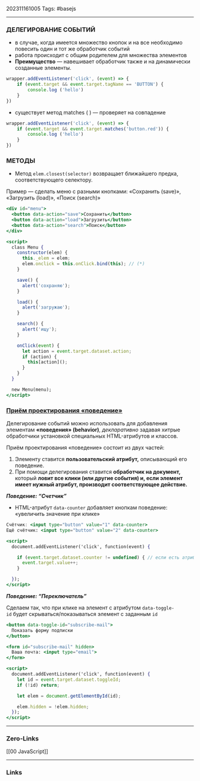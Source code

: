 202311161005
Tags: #basejs 

---
### ДЕЛЕГИРОВАНИЕ СОБЫТИЙ
- в случае, когда имеется множество кнопок и на все необходимо повесить один и тот же обработчик событий
- работа происходит с общим родителем для множества элементов
- **Преимущество** — навешивает обработчик также и на динамически созданные элементы.

```js
wrapper.addEventListener('click', (event) => {
    if (event.target && event.target.tagName == 'BUTTON') {
        console.log ('hello')
    }
})
```

- существует метод matches ( ) — проверяет на совпадение

```jsx
wrapper.addEventListener('click', (event) => {
    if (event.target && event.target.matches('button.red')) {
        console.log ('hello')
    }
})
```

### МЕТОДЫ
- Метод `elem.closest(selector)` возвращает ближайшего предка, соответствующего селектору.

Пример — сделать меню с разными кнопками: «Сохранить (save)», «Загрузить (load)», «Поиск (search)»

```jsx
<div id="menu">
  <button data-action="save">Сохранить</button>
  <button data-action="load">Загрузить</button>
  <button data-action="search">Поиск</button>
</div>

<script>
  class Menu {
    constructor(elem) {
      this._elem = elem;
      elem.onclick = this.onClick.bind(this); // (*)
    }

    save() {
      alert('сохраняю');
    }

    load() {
      alert('загружаю');
    }

    search() {
      alert('ищу');
    }

    onClick(event) {
      let action = event.target.dataset.action;
      if (action) {
        this[action]();
      }
    }
  }

  new Menu(menu);
</script>
```

### **[Приём проектирования «поведение»](https://learn.javascript.ru/event-delegation#priyom-proektirovaniya-povedenie)**

Делегирование событий можно использовать для добавления элементам **«поведения» (behavior)**, *декларативно* задавая хитрые обработчики установкой специальных HTML-атрибутов и классов.

Приём проектирования «поведение» состоит из двух частей:

1. Элементу ставится **пользовательский атрибут,** описывающий его поведение.
2. При помощи делегирования ставится **обработчик на документ,** который **ловит все клики (или другие события) и, если элемент имеет нужный атрибут, производит соответствующее действие.**

***Поведение:  “Счетчик”***

- HTML-атрибут `data-counter` добавляет кнопкам поведение: «увеличить значение при клике»

```jsx
Счётчик: <input type="button" value="1" data-counter>
Ещё счётчик: <input type="button" value="2" data-counter>

<script>
  document.addEventListener('click', function(event) {

    if (event.target.dataset.counter != undefined) { // если есть атрибут...
      event.target.value++;
    }

  });
</script>
```

***Поведение: “Переключатель”***

Сделаем так, что при клике на элемент с атрибутом `data-toggle-id` будет скрываться/показываться элемент с заданным `id`

```jsx
<button data-toggle-id="subscribe-mail">
  Показать форму подписки
</button>

<form id="subscribe-mail" hidden>
  Ваша почта: <input type="email">
</form>

<script>
  document.addEventListener('click', function(event) {
    let id = event.target.dataset.toggleId;
    if (!id) return;

    let elem = document.getElementById(id);

    elem.hidden = !elem.hidden;
  });
</script>
```
---
### Zero-Links
[[00 JavaScript]]

---
### Links

